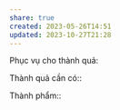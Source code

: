 ```yaml
---
share: true
created: 2023-05-26T14:51
updated: 2023-10-27T21:28
---
```

Phục vụ cho thành quả:

Thành quả cần có:: 

Thành phẩm::
